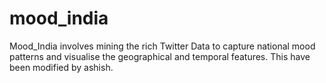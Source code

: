 # mood_india
Mood_India involves mining the rich Twitter Data to capture national mood patterns and visualise the geographical and temporal features.
This have been modified by ashish.
